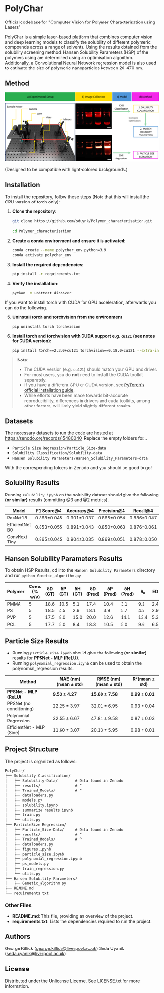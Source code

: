 # PolyChar

Official codebase for "Computer Vision for Polymer Characterisation using Lasers" 

PolyChar is a simple laser-based platform that combines computer vision and deep learning models to classify the solubility of different polymeric compounds across a range of solvents. Using the results obtained from the solubility screening method, Hansen Solubility Parameters (HSP) of the polymers using are determined using an optimisation algorithm. Additionally, a Convolutional Neural Network regression model is also used to estimate the size of polymeric nanoparticles between 20-470 nm.



## Method

![illustration of three methods](method.png)

(Designed to be compatible with light-colored backgrounds.)


## Installation

To install the repository, follow these steps (Note that this will install the CPU version of torch only):

1. **Clone the repository**:
    ```sh
    git clone https://github.com/sduynk/Polymer_characterisation.git

    cd Polymer_characterisation
    ```

2. **Create a conda environment and ensure it is activated**:
    ```sh
    conda create --name polychar_env python=3.9
    conda activate polychar_env
    ```

3. **Install the required dependencies**:
    ```sh
    pip install -r requirements.txt
    ```

4. **Verify the installation**:
    ```sh
    python -m unittest discover
    ```

If you want to install torch with CUDA for GPU acceleration, afterwards you can do the following.

5. **Uninstall torch and torchvision from the environment**
    ```
    pip uninstall torch torchvision
    ```

6. **Install torch and torchvision with CUDA support e.g. `cu121` (see notes for CUDA version):**

    ```sh
    pip install torch==2.3.0+cu121 torchvision==0.18.0+cu121 --extra-index-url https://download.pytorch.org/whl/cu121
    ```


> **Note:**  
> - The CUDA version (e.g. `cu121`) should match your GPU and driver.  
> - For most users, you do **not** need to install the CUDA toolkit separately.
> - If you have a different GPU or CUDA version, see [PyTorch's official installation guide](https://pytorch.org/get-started/locally/).
> - While efforts have been made towards bit-accurate reproducibility, differences in drivers and cuda toolkits, among other factors, will likely yield slightly different results.

## Datasets

The necessary datasets to run the code are hosted at https://zenodo.org/records/15480040. Replace the empty folders for...
- `Particle Size Regression/Particle_Size-data`
- `Solubility Classification/Solubility-data`
- `Hansen Solubility Parameters/Hansen_Solubility_Parameters-data`

With the corresponding folders in Zenodo and you should be good to go!


## Solubility Results

Running `solubility.ipynb` on the solubility dataset should give the following **(or similar)** results (ommitting @3 and @2 metrics).

| Model             |F1 Score@4     | Accuracy@4    | Precision@4   | Recall@4      |
|--------------     |-----------    |--------       |----------     |----------     |
| ResNet18          | 0.868±0.045   | 0.901±0.037   | 0.865±0.054   | 0.886±0.047   |
| EfficientNet B0   | 0.853±0.055   | 0.891±0.043   | 0.850±0.063   | 0.876±0.061   |
| ConvNext Tiny     | 0.865±0.045	| 0.904±0.035	| 0.869±0.051	| 0.878±0.050   |


## Hansen Solubility Parameters Results

To obtain HSP Results, cd into the `Hansen Solubility Parameters` directory and run `python Genetic_algorithm.py`

| Polymer | Conc. (% w/v) | δD (GT) | δP (GT) | δH (GT) | δD (Pred) | δP (Pred) | δH (Pred) | R₀   | ED  | PED (%) |
| ------- | ------------- | ------- | ------- | ------- | --------- | --------- | --------- | ---- | --- | ------- |
| PMMA    | 5             | 18.6    | 10.5    | 5.1     | 17.4      | 10.4      | 3.1       | 9.2  | 2.4 | 11      |
| PS      | 5             | 18.5    | 4.5     | 2.9     | 18.1      | 3.9       | 5.7       | 4.5  | 2.9 | 15      |
| PVP     | 5             | 17.5    | 8.0     | 15.0    | 20.0      | 12.6      | 14.1      | 13.4 | 5.3 | 22      |
| PCL     | 5             | 17.7    | 5.0     | 8.4     | 18.3      | 10.5      | 5.0       | 9.6  | 6.5 | 32      |


## Particle Size Results

- Running `particle_size.ipynb` should give the following **(or similar)** results for **PPSNet - MLP (ReLU)**.
- Running `polynomial_regression.ipynb` can be used to obtain the polynomial_regression results.

| Method                    | MAE (nm)(mean ± std)     | RMSE (nm)(mean ± std)     | R²(mean ± std)     |
| ------------------------- | ------------------------ | ------------------------- | ------------------ |
| **PPSNet - MLP (ReLU)**   | **9.53 ± 4.27**          | **15.60 ± 7.58**          | **0.99 ± 0.01**    |
| PPSNet (no conditioning)  | 22.25 ± 3.97             | 32.01 ± 6.95              | 0.93 ± 0.04        |
| Polynomial Regression     | 32.55 ± 6.67             | 47.81 ± 9.58              | 0.87 ± 0.03        |
| EfficientNet - MLP (Sine) | 11.60 ± 3.07             | 20.13 ± 5.95              | 0.98 ± 0.01        |



## Project Structure

The project is organized as follows:

```
PolyChar/
├── Solubility Classification/
│   ├── Solubility-Data/        # Data found in Zenodo
│   ├── results/                # ^
│   ├── Trained_Models/         # ^
│   ├── dataloaders.py 
│   ├── models.py 
│   ├── solubility.ipynb
│   ├── summarize_results.ipynb
│   ├── train.py 
│   └── utils.py 
├── ParticleSize Regression/
│   ├── Particle_Size-Data/     # Data found in Zenodo
│   ├── results/                # ^
│   ├── Trained_Models/         # ^
│   ├── dataloaders.py 
│   ├── figures.ipynb
│   ├── particle_size.ipynb
│   ├── polynomial_regression.ipynb
│   ├── ps_models.py
│   ├── train_regression.py 
│   └── utils.py 
├── Hansen Solubility Parameters/
│   ├── Genetic_algorithm.py
├── README.md
└── requirements.txt
```

### Other Files
- **README.md**: This file, providing an overview of the project.
- **requirements.txt**: Lists the dependencies required to run the project.


## Authors
George Killick (george.killick@liverpool.ac.uk)
Seda Uyanik (seda.uyanik@liverpool.ac.uk)


## License
Distributed under the Unlicense License. See LICENSE.txt for more information.
